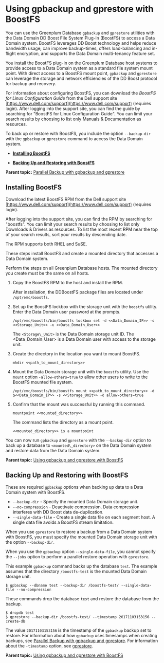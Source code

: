 # Using gpbackup and gprestore with BoostFS 

You can use the Greenplum Database `gpbackup` and `gprestore` utilities with the Data Domain DD Boost File System Plug-In \(BoostFS\) to access a Data Domain system. BoostFS leverages DD Boost technology and helps reduce bandwidth usage, can improve backup-times, offers load-balancing and in-flight encryption, and supports the Data Domain multi-tenancy feature set.

You install the BoostFS plug-in on the Greenplum Database host systems to provide access to a Data Domain system as a standard file system mount point. With direct access to a BoostFS mount point, `gpbackup` and `gprestore` can leverage the storage and network efficiencies of the DD Boost protocol for backup and recovery.

For information about configuring BoostFS, you can download the *BoostFS for Linux Configuration Guide* from the Dell support site [https://www.dell.com/support](https://www.dell.com/support) \(requires login\). After logging into the support site, you can find the guide by searching for "BoostFS for Linux Configuration Guide". You can limit your search results by choosing to list only Manuals & Documentation as resources.

To back up or restore with BoostFS, you include the option `--backup-dir` with the `gpbackup` or `gprestore` command to access the Data Domain system.

-   **[Installing BoostFS](../managing/backup-boostfs.html)**  

-   **[Backing Up and Restoring with BoostFS](../managing/backup-boostfs.html)**  


**Parent topic:** [Parallel Backup with gpbackup and gprestore](../managing/backup-gpbackup.html)

## Installing BoostFS 

Download the latest BoostFS RPM from the Dell support site [https://www.dell.com/support](https://www.dell.com/support) \(requires login\).

After logging into the support site, you can find the RPM by searching for "boostfs". You can limit your search results by choosing to list only Downloads & Drivers as resources. To list the most recent RPM near the top of your search results, sort your results by descending date.

The RPM supports both RHEL and SuSE.

These steps install BoostFS and create a mounted directory that accesses a Data Domain system.

Perform the steps on all Greenplum Database hosts. The mounted directory you create must be the same on all hosts.

1.  Copy the BoostFS RPM to the host and install the RPM.

    After installation, the DDBoostFS package files are located under `/opt/emc/boostfs`.

2.  Set up the BoostFS lockbox with the storage unit with the `boostfs` utility. Enter the Data Domain user password at the prompts.

    ```
    /opt/emc/boostfs/bin/boostfs lockbox set -d <<Data_Domain_IP>> -s <<Storage_Unit>> -u <<Data_Domain_User>>
    ```

    The `<Storage\_Unit>` is the Data Domain storage unit ID. The <Data\_Domain\_User\> is a Data Domain user with access to the storage unit.

3.  Create the directory in the location you want to mount BoostFS.

    ```
    mkdir <<path_to_mount_directory>>
    ```

4.  Mount the Data Domain storage unit with the `boostfs` utility. Use the `mount` option `-allow-others=true` to allow other users to write to the BoostFS mounted file system.

    ```
    /opt/emc/boostfs/bin/boostfs mount <<path_to_mount_directory>> -d $<<Data_Domain_IP>> -s <<Storage_Unit>> -o allow-others=true
    ```

5.  Confirm that the mount was successful by running this command.

    ```
    mountpoint <<mounted_directory>>
    ```

    The command lists the directory as a mount point.

    ```
    <<mounted_directory>> is a mountpoint
    ```


You can now run `gpbackup` and `gprestore` with the `--backup-dir` option to back up a database to `<mounted\_directory>` on the Data Domain system and restore data from the Data Domain system.

**Parent topic:** [Using gpbackup and gprestore with BoostFS](../managing/backup-boostfs.html)

## Backing Up and Restoring with BoostFS 

These are required `gpbackup` options when backing up data to a Data Domain system with BoostFS.

-   `--backup-dir` - Specify the mounted Data Domain storage unit.
-   `--no-compression` - Deactivate compression. Data compression interferes with DD Boost data de-duplication.
-   `--single-data-file` - Create a single data file on each segment host. A single data file avoids a BoostFS stream limitation.

When you use `gprestore` to restore a backup from a Data Domain system with BoostFS, you must specify the mounted Data Domain storage unit with the option `--backup-dir`.

When you use the `gpbackup` option `--single-data-file`, you cannot specify the `--jobs` option to perform a parallel restore operation with `gprestore`.

This example `gpbackup` command backs up the database `test`. The example assumes that the directory `/boostfs-test` is the mounted Data Domain storage unit.

```
$ gpbackup --dbname test --backup-dir /boostfs-test/ --single-data-file --no-compression
```

These commands drop the database `test` and restore the database from the backup.

```
$ dropdb test
$ gprestore --backup-dir /boostfs-test/ --timestamp 20171103153156 --create-db
```

The value `20171103153156` is the timestamp of the `gpbackup` backup set to restore. For information about how `gpbackup` uses timesamps when creating backups, see [Parallel Backup with gpbackup and gprestore](backup-gpbackup.html). For information about the `-timestamp` option, see [gprestore](../../utility_guide/admin_utilities/gprestore.html).

**Parent topic:** [Using gpbackup and gprestore with BoostFS](../managing/backup-boostfs.html)

